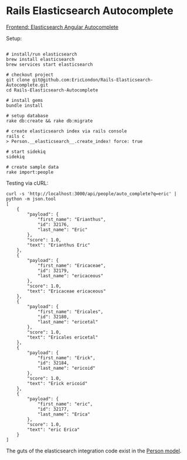 # Rails Elasticsearch Autocomplete

[Frontend: Elasticsearch Angular Autocomplete](https://github.com/EricLondon/Elasticsearch-Angular-Autocomplete)

Setup:
```

# install/run elasticsearch
brew install elasticsearch
brew services start elasticsearch

# checkout project
git clone git@github.com:EricLondon/Rails-Elasticsearch-Autocomplete.git
cd Rails-Elasticsearch-Autocomplete

# install gems
bundle install

# setup database
rake db:create && rake db:migrate

# create elasticsearch index via rails console
rails c
> Person.__elasticsearch__.create_index! force: true

# start sidekiq
sidekiq

# create sample data
rake import:people

```

Testing via cURL:
```
curl -s 'http://localhost:3000/api/people/auto_complete?q=eric' | python -m json.tool
[
    {
        "payload": {
            "first_name": "Erianthus",
            "id": 32176,
            "last_name": "Eric"
        },
        "score": 1.0,
        "text": "Erianthus Eric"
    },
    {
        "payload": {
            "first_name": "Ericaceae",
            "id": 32179,
            "last_name": "ericaceous"
        },
        "score": 1.0,
        "text": "Ericaceae ericaceous"
    },
    {
        "payload": {
            "first_name": "Ericales",
            "id": 32180,
            "last_name": "ericetal"
        },
        "score": 1.0,
        "text": "Ericales ericetal"
    },
    {
        "payload": {
            "first_name": "Erick",
            "id": 32184,
            "last_name": "ericoid"
        },
        "score": 1.0,
        "text": "Erick ericoid"
    },
    {
        "payload": {
            "first_name": "eric",
            "id": 32177,
            "last_name": "Erica"
        },
        "score": 1.0,
        "text": "eric Erica"
    }
]
```

The guts of the elasticsearch integration code exist in the [Person model](https://github.com/EricLondon/Rails-Elasticsearch-Autocomplete/blob/master/app/models/person.rb).
